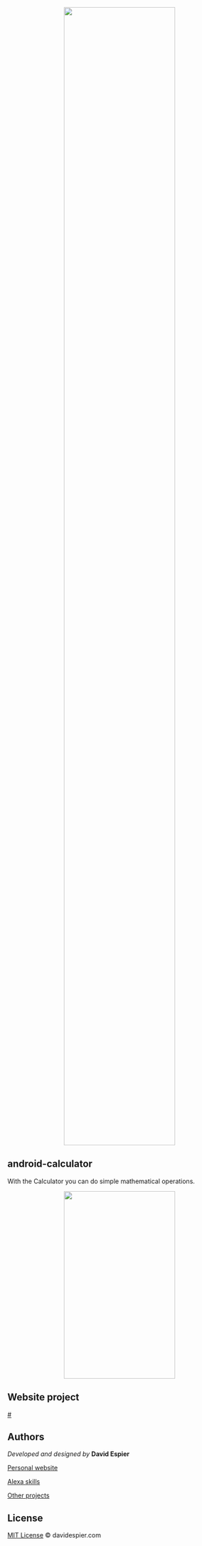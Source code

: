 <p align="center">
  <img width="250" height="2550" src="http://davidespier.com/img/android/logo.png">
</p>


## android-calculator

With the Calculator you can do simple mathematical operations.

<p align="center">
  <img width="250" height="420" src="http://davidespier.com/img/android/show_img1.PNG">
</p>


## Website project

[#](https://google.com)


## Authors

 *Developed and designed by*  **David Espier**


[Personal website](https://davidespier.com)

[Alexa skills](https://www.amazon.es/s?k=davidespier&i=alexa-skills)
        
[Other projects](https://github.com/davidespier?tab=repositories)


## License


[MIT License](https://choosealicense.com/licenses/mit/) © davidespier.com

